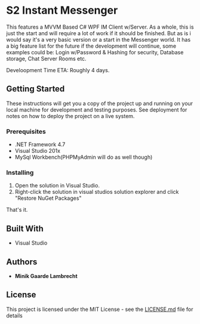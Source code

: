 # S2 Instant Messenger

This features a MVVM Based C# WPF IM Client w/Server. As a whole, this is just the start and will require a lot of work if it should be finished. But as is i would say it's a very basic version or a start in the Messenger world. It has a big feature list for the future if the development will continue, some examples could be: Login w/Password & Hashing for security, Database storage, Chat Server Rooms etc.

Develoopment Time ETA: Roughly 4 days.

## Getting Started

These instructions will get you a copy of the project up and running on your local machine for development and testing purposes. See deployment for notes on how to deploy the project on a live system.

### Prerequisites

* .NET Framework 4.7
* Visual Studio 201x
* MySql Workbench(PHPMyAdmin will do as well though)

### Installing

1. Open the solution in Visual Studio.
2. Right-click the solution in visual studios solution explorer and click "Restore NuGet Packages"

That's it.

## Built With

* Visual Studio


## Authors

* **Minik Gaarde Lambrecht**

## License

This project is licensed under the MIT License - see the [LICENSE.md](LICENSE.md) file for details
